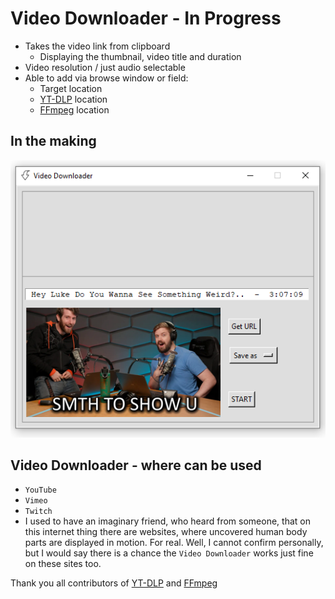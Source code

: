 # Video Downloader - In Progress
- Takes the video link from clipboard
    - Displaying the thumbnail, video title and duration
- Video resolution / just audio selectable
- Able to add via browse window or field:
    - Target location
    - [YT-DLP](https://github.com/yt-dlp/yt-dlp) location
    - [FFmpeg](https://ffmpeg.org/) location

## In the making

<div align="center">
    <img src="docs/promo/screenshot.png" </img> 
</div>

## Video Downloader - where can be used
- `YouTube`
- `Vimeo`
- `Twitch`
- I used to have an imaginary friend, who heard from someone, that on this internet thing there are websites, where uncovered human body parts are displayed in motion. For real.
Well, I cannot confirm personally, but I would say there is a chance the `Video Downloader` works just fine on these sites too.

Thank you all contributors of [YT-DLP](https://github.com/yt-dlp/yt-dlp) and [FFmpeg](https://ffmpeg.org/)

